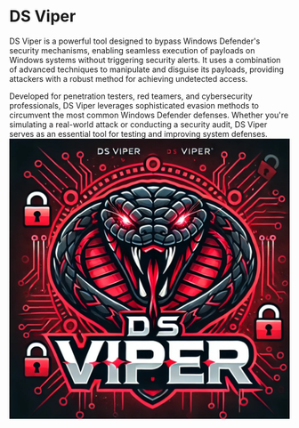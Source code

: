 # DS Viper
DS Viper is a powerful tool designed to bypass Windows Defender's security mechanisms, enabling seamless execution of payloads on Windows systems without triggering security alerts. It uses a combination of advanced techniques to manipulate and disguise its payloads, providing attackers with a robust method for achieving undetected access.

Developed for penetration testers, red teamers, and cybersecurity professionals, DS Viper leverages sophisticated evasion methods to circumvent the most common Windows Defender defenses. Whether you're simulating a real-world attack or conducting a security audit, DS Viper serves as an essential tool for testing and improving system defenses.
![image_alt](https://github.com/dagowda/DSViper/blob/4069787170698e4f9b8869c0828c8dab34a1b743/img1.jpg)

